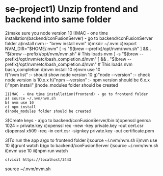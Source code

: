 # se-project1) Unzip frontend and backend into same folder
2)make sure you node version 10
    I)MAC - one time installation(backend/conFusionServer) - go to backend/conFusionServer folder
    a)install nvm :- "brew install nvm"
    b)mkdir ~/.nvm 
    c)export NVM_DIR="$HOME/.nvm"
    [ -s "$(brew --prefix)/opt/nvm/nvm.sh" ] && . "$(brew --prefix)/opt/nvm/nvm.sh" # This loads nvm
    [ -s "$(brew --prefix)/opt/nvm/etc/bash_completion.d/nvm" ] && . "$(brew --prefix)/opt/nvm/etc/bash_completion.d/nvm" # This loads nvm bash_completion
    d)nvm install 10
    e)nvm use 10  
    f)"nvm list" :- should show node version 10
    g)"node --version" :- check node version is 10.x.x
    h)"npm --version" :- npm version should be 6.x.x
    i)"npm install"
    j)node_modules folder should be created

    II)MAC  - One time installation(frontend) - go to frontend folder
    a) source ~/.nvm/nvm.sh
    b) nvm use 10   
    c) npm install
    d)node_modules folder should be created

3)Create keys - 
    a)go to backend/conFusionServer/bin
    b)openssl genrsa 1024 > private.key
    c)openssl req -new -key private.key -out cert.csr
    d)openssl x509 -req -in cert.csr -signkey private.key -out certificate.pem

3)To run the app
    a)go to frontend folder 
        i)source ~/.nvm/nvm.sh
        ii)nvm use 10
        ii)grunt watch
    b)go to backend/conFusionServer
        i)source ~/.nvm/nvm.sh
        ii)nvm use 10
        iii)npm run watch

    c)visit https://localhost/3443





source ~/.nvm/nvm.sh
